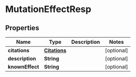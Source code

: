 

# MutationEffectResp


## Properties

Name | Type | Description | Notes
------------ | ------------- | ------------- | -------------
**citations** | [**Citations**](Citations.md) |  |  [optional]
**description** | **String** |  |  [optional]
**knownEffect** | **String** |  |  [optional]



